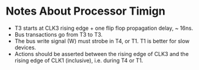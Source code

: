 # Notes About Processor Timign

* T3 starts at CLK3 rising edge + one flip flop propagation delay, ~ 16ns.
* Bus transactions go from T3 to T3.
* The bus write signal (W) must strobe in T4, or T1. T1 is better for slow devices.
* Actions should be asserted between the rising edge of CLK3 and the
  rising edge of CLK1 (inclusive), i.e. during T4 or T1.
